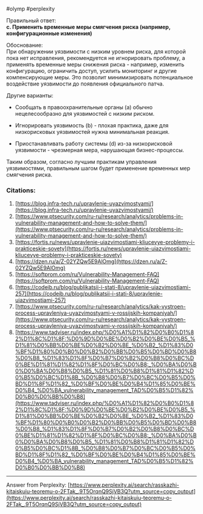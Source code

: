 #olymp #perplexity

Правильный ответ:  
**c. Применить временные меры смягчения риска (например, конфигурационные изменения)**

Обоснование:  
При обнаружении уязвимости с низким уровнем риска, для которой пока нет исправления, рекомендуется не игнорировать проблему, а применять временные меры снижения риска - например, изменить конфигурацию, ограничить доступ, усилить мониторинг и другие компенсирующие меры. Это позволит минимизировать потенциальное воздействие уязвимости до появления официального патча.

Другие варианты:

- Сообщать в правоохранительные органы (a) обычно нецелесообразно для уязвимостей с низким риском.
    
- Игнорировать уязвимость (b) - плохая практика, даже для низкорисковых уязвимостей нужна минимальная реакция.
    
- Приостанавливать работу системы (d) из-за низкорисковой уязвимости - чрезмерная мера, нарушающая бизнес-процессы.
    

Таким образом, согласно лучшим практикам управления уязвимостями, правильным шагом будет применение временных мер смягчения риска.

### Citations:

1. [https://blog.infra-tech.ru/upravlenie-uyazvimostyami/](https://blog.infra-tech.ru/upravlenie-uyazvimostyami/)
2. [https://www.ptsecurity.com/ru-ru/research/analytics/problems-in-vulnerability-management-and-how-to-solve-them/](https://www.ptsecurity.com/ru-ru/research/analytics/problems-in-vulnerability-management-and-how-to-solve-them/)
3. [https://fortis.ru/news/upravlenie-uiazvimostiami-kliucevye-problemy-i-prakticeskie-sovety](https://fortis.ru/news/upravlenie-uiazvimostiami-kliucevye-problemy-i-prakticeskie-sovety)
4. [https://dzen.ru/a/Z-02YZQw5E9AlOmg](https://dzen.ru/a/Z-02YZQw5E9AlOmg)
5. [https://softprom.com/ru/Vulnerability-Management-FAQ](https://softprom.com/ru/Vulnerability-Management-FAQ)
6. [https://codeib.ru/blog/publikatsii-i-stati-8/upravlenie-uiazvimostiami-257](https://codeib.ru/blog/publikatsii-i-stati-8/upravlenie-uiazvimostiami-257)
7. [https://www.ptsecurity.com/ru-ru/research/analytics/kak-vystroen-process-upravleniya-uyazvimostyami-v-rossijskih-kompaniyah/](https://www.ptsecurity.com/ru-ru/research/analytics/kak-vystroen-process-upravleniya-uyazvimostyami-v-rossijskih-kompaniyah/)
8. [https://www.tadviser.ru/index.php/%D0%A1%D1%82%D0%B0%D1%82%D1%8C%D1%8F:%D0%9D%D0%BE%D0%B2%D0%BE%D0%B5_%D1%81%D0%BB%D0%BE%D0%B2%D0%BE_%D0%B2_%D1%83%D0%BF%D1%80%D0%B0%D0%B2%D0%BB%D0%B5%D0%BD%D0%B8%D0%B8_%D1%83%D1%8F%D0%B7%D0%B2%D0%B8%D0%BC%D0%BE%D1%81%D1%82%D1%8F%D0%BC%D0%B8:_%D0%BA%D0%B0%D0%BA%D0%B8%D0%B5_%D1%81%D0%B8%D1%81%D1%82%D0%B5%D0%BC%D1%8B_%D0%B8%D0%B7%D0%BC%D0%B5%D0%BD%D1%8F%D1%82_%D0%BF%D0%BE%D0%B4%D1%85%D0%BE%D0%B4_%D0%BA_vulnerability_management_TAD%D0%B5%D1%82%D0%B0%D0%BB%D0%B8](https://www.tadviser.ru/index.php/%D0%A1%D1%82%D0%B0%D1%82%D1%8C%D1%8F:%D0%9D%D0%BE%D0%B2%D0%BE%D0%B5_%D1%81%D0%BB%D0%BE%D0%B2%D0%BE_%D0%B2_%D1%83%D0%BF%D1%80%D0%B0%D0%B2%D0%BB%D0%B5%D0%BD%D0%B8%D0%B8_%D1%83%D1%8F%D0%B7%D0%B2%D0%B8%D0%BC%D0%BE%D1%81%D1%82%D1%8F%D0%BC%D0%B8:_%D0%BA%D0%B0%D0%BA%D0%B8%D0%B5_%D1%81%D0%B8%D1%81%D1%82%D0%B5%D0%BC%D1%8B_%D0%B8%D0%B7%D0%BC%D0%B5%D0%BD%D1%8F%D1%82_%D0%BF%D0%BE%D0%B4%D1%85%D0%BE%D0%B4_%D0%BA_vulnerability_management_TAD%D0%B5%D1%82%D0%B0%D0%BB%D0%B8)

---

Answer from Perplexity: [https://www.perplexity.ai/search/rasskazhi-kitaiskuiu-teoremu-o-2FTak_.9T5OrqnQ9SjVB3Q?utm_source=copy_output](https://www.perplexity.ai/search/rasskazhi-kitaiskuiu-teoremu-o-2FTak_.9T5OrqnQ9SjVB3Q?utm_source=copy_output)